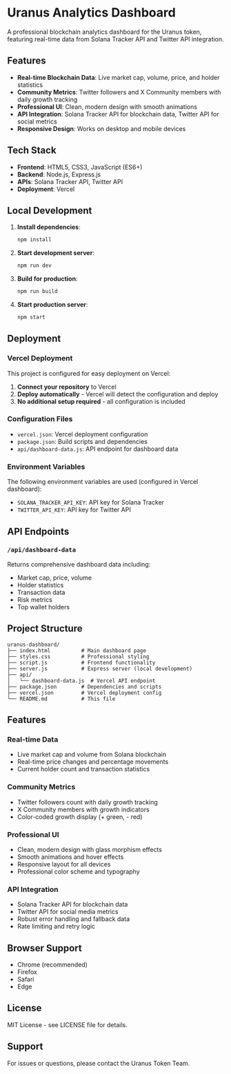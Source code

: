 # Uranus Analytics Dashboard

A professional blockchain analytics dashboard for the Uranus token, featuring real-time data from Solana Tracker API and Twitter API integration.

## Features

- **Real-time Blockchain Data**: Live market cap, volume, price, and holder statistics
- **Community Metrics**: Twitter followers and X Community members with daily growth tracking
- **Professional UI**: Clean, modern design with smooth animations
- **API Integration**: Solana Tracker API for blockchain data, Twitter API for social metrics
- **Responsive Design**: Works on desktop and mobile devices

## Tech Stack

- **Frontend**: HTML5, CSS3, JavaScript (ES6+)
- **Backend**: Node.js, Express.js
- **APIs**: Solana Tracker API, Twitter API
- **Deployment**: Vercel

## Local Development

1. **Install dependencies**:
   ```bash
   npm install
   ```

2. **Start development server**:
   ```bash
   npm run dev
   ```

3. **Build for production**:
   ```bash
   npm run build
   ```

4. **Start production server**:
   ```bash
   npm start
   ```

## Deployment

### Vercel Deployment

This project is configured for easy deployment on Vercel:

1. **Connect your repository** to Vercel
2. **Deploy automatically** - Vercel will detect the configuration and deploy
3. **No additional setup required** - all configuration is included

### Configuration Files

- `vercel.json`: Vercel deployment configuration
- `package.json`: Build scripts and dependencies
- `api/dashboard-data.js`: API endpoint for dashboard data

### Environment Variables

The following environment variables are used (configured in Vercel dashboard):

- `SOLANA_TRACKER_API_KEY`: API key for Solana Tracker
- `TWITTER_API_KEY`: API key for Twitter API

## API Endpoints

### `/api/dashboard-data`
Returns comprehensive dashboard data including:
- Market cap, price, volume
- Holder statistics
- Transaction data
- Risk metrics
- Top wallet holders

## Project Structure

```
uranus-dashboard/
├── index.html          # Main dashboard page
├── styles.css          # Professional styling
├── script.js           # Frontend functionality
├── server.js           # Express server (local development)
├── api/
│   └── dashboard-data.js  # Vercel API endpoint
├── package.json        # Dependencies and scripts
├── vercel.json         # Vercel deployment config
└── README.md           # This file
```

## Features

### Real-time Data
- Live market cap and volume from Solana blockchain
- Real-time price changes and percentage movements
- Current holder count and transaction statistics

### Community Metrics
- Twitter followers count with daily growth tracking
- X Community members with growth indicators
- Color-coded growth display (+ green, - red)

### Professional UI
- Clean, modern design with glass morphism effects
- Smooth animations and hover effects
- Responsive layout for all devices
- Professional color scheme and typography

### API Integration
- Solana Tracker API for blockchain data
- Twitter API for social media metrics
- Robust error handling and fallback data
- Rate limiting and retry logic

## Browser Support

- Chrome (recommended)
- Firefox
- Safari
- Edge

## License

MIT License - see LICENSE file for details.

## Support

For issues or questions, please contact the Uranus Token Team. 